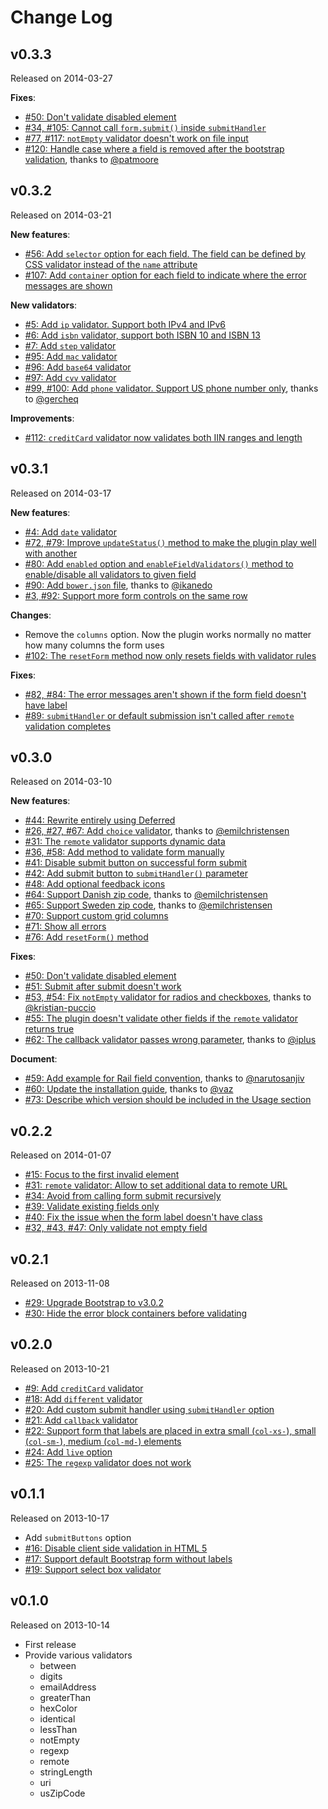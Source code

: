 # Change Log

## v0.3.3

Released on 2014-03-27

__Fixes__:

* [#50: Don't validate disabled element](https://github.com/nghuuphuoc/bootstrapvalidator/issues/50)
* [#34, #105: Cannot call ```form.submit()``` inside ```submitHandler```](https://github.com/nghuuphuoc/bootstrapvalidator/issues/105)
* [#77, #117: ```notEmpty``` validator doesn't work on file input](https://github.com/nghuuphuoc/bootstrapvalidator/issues/117)
* [#120: Handle case where a field is removed after the bootstrap validation](https://github.com/nghuuphuoc/bootstrapvalidator/pull/120), thanks to [@patmoore](https://github.com/patmoore)

## v0.3.2

Released on 2014-03-21

__New features__:

* [#56: Add ```selector``` option for each field. The field can be defined by CSS validator instead of the ```name``` attribute](https://github.com/nghuuphuoc/bootstrapvalidator/issues/56)
* [#107: Add ```container``` option for each field to indicate where the error messages are shown](https://github.com/nghuuphuoc/bootstrapvalidator/issues/107)

__New validators__:

* [#5: Add ```ip``` validator. Support both IPv4 and IPv6](https://github.com/nghuuphuoc/bootstrapvalidator/issues/5)
* [#6: Add ```isbn``` validator, support both ISBN 10 and ISBN 13](https://github.com/nghuuphuoc/bootstrapvalidator/issues/6)
* [#7: Add ```step``` validator](https://github.com/nghuuphuoc/bootstrapvalidator/issues/7)
* [#95: Add ```mac``` validator](https://github.com/nghuuphuoc/bootstrapvalidator/issues/95)
* [#96: Add ```base64``` validator](https://github.com/nghuuphuoc/bootstrapvalidator/issues/96)
* [#97: Add ```cvv``` validator](https://github.com/nghuuphuoc/bootstrapvalidator/issues/97)
* [#99, #100: Add ```phone``` validator. Support US phone number only](https://github.com/nghuuphuoc/bootstrapvalidator/pull/100), thanks to [@gercheq](https://github.com/gercheq)

__Improvements__:

* [#112: ```creditCard``` validator now validates both IIN ranges and length](https://github.com/nghuuphuoc/bootstrapvalidator/issues/112)

## v0.3.1

Released on 2014-03-17

__New features__:

* [#4: Add ```date``` validator](https://github.com/nghuuphuoc/bootstrapvalidator/issues/4)
* [#72, #79: Improve ```updateStatus()``` method to make the plugin play well with another](https://github.com/nghuuphuoc/bootstrapvalidator/issues/72)
* [#80: Add ```enabled``` option and  ```enableFieldValidators()``` method to enable/disable all validators to given field](https://github.com/nghuuphuoc/bootstrapvalidator/issues/80)
* [#90: Add ```bower.json``` file](https://github.com/nghuuphuoc/bootstrapvalidator/pull/90), thanks to [@ikanedo](https://github.com/ikanedo)
* [#3, #92: Support more form controls on the same row](https://github.com/nghuuphuoc/bootstrapvalidator/issues/92)

__Changes__:

* Remove the ```columns``` option. Now the plugin works normally no matter how many columns the form uses
* [#102: The ```resetForm``` method now only resets fields with validator rules](https://github.com/nghuuphuoc/bootstrapvalidator/issues/102)

__Fixes__:

* [#82, #84: The error messages aren't shown if the form field doesn't have label](https://github.com/nghuuphuoc/bootstrapvalidator/issues/82)
* [#89: ```submitHandler``` or default submission isn't called after ```remote``` validation completes](https://github.com/nghuuphuoc/bootstrapvalidator/issues/89)

## v0.3.0

Released on 2014-03-10

__New features__:

* [#44: Rewrite entirely using Deferred](https://github.com/nghuuphuoc/bootstrapvalidator/issues/44)
* [#26, #27, #67: Add ```choice``` validator](https://github.com/nghuuphuoc/bootstrapvalidator/pull/67), thanks to [@emilchristensen](https://github.com/emilchristensen)
* [#31: The ```remote``` validator supports dynamic data](https://github.com/nghuuphuoc/bootstrapvalidator/issues/31)
* [#36, #58: Add method to validate form manually](https://github.com/nghuuphuoc/bootstrapvalidator/issues/58)
* [#41: Disable submit button on successful form submit](https://github.com/nghuuphuoc/bootstrapvalidator/issues/41)
* [#42: Add submit button to ```submitHandler()``` parameter](https://github.com/nghuuphuoc/bootstrapvalidator/issues/42)
* [#48: Add optional feedback icons](https://github.com/nghuuphuoc/bootstrapvalidator/issues/48)
* [#64: Support Danish zip code](https://github.com/nghuuphuoc/bootstrapvalidator/pull/64), thanks to [@emilchristensen](https://github.com/emilchristensen)
* [#65: Support Sweden zip code](https://github.com/nghuuphuoc/bootstrapvalidator/pull/65), thanks to [@emilchristensen](https://github.com/emilchristensen)
* [#70: Support custom grid columns](https://github.com/nghuuphuoc/bootstrapvalidator/issues/70)
* [#71: Show all errors](https://github.com/nghuuphuoc/bootstrapvalidator/issues/71)
* [#76: Add ```resetForm()``` method](https://github.com/nghuuphuoc/bootstrapvalidator/issues/76)

__Fixes__:

* [#50: Don't validate disabled element](https://github.com/nghuuphuoc/bootstrapvalidator/issues/50)
* [#51: Submit after submit doesn't work](https://github.com/nghuuphuoc/bootstrapvalidator/issues/51)
* [#53, #54: Fix ```notEmpty``` validator for radios and checkboxes](https://github.com/nghuuphuoc/bootstrapvalidator/pull/54), thanks to [@kristian-puccio](https://github.com/kristian-puccio)
* [#55: The plugin doesn't validate other fields if the ```remote``` validator returns true](https://github.com/nghuuphuoc/bootstrapvalidator/issues/55)
* [#62: The callback validator passes wrong parameter](https://github.com/nghuuphuoc/bootstrapvalidator/pull/62), thanks to [@iplus](https://github.com/iplus)

__Document__:

* [#59: Add example for Rail field convention](https://github.com/nghuuphuoc/bootstrapvalidator/pull/59), thanks to [@narutosanjiv](https://github.com/narutosanjiv)
* [#60: Update the installation guide](https://github.com/nghuuphuoc/bootstrapvalidator/pull/60), thanks to [@vaz](https://github.com/vaz)
* [#73: Describe which version should be included in the Usage section](https://github.com/nghuuphuoc/bootstrapvalidator/issues/73)

## v0.2.2

Released on 2014-01-07

* [#15: Focus to the first invalid element](https://github.com/nghuuphuoc/bootstrapvalidator/issues/15)
* [#31: ```remote``` validator: Allow to set additional data to remote URL](https://github.com/nghuuphuoc/bootstrapvalidator/issues/31)
* [#34: Avoid from calling form submit recursively](https://github.com/nghuuphuoc/bootstrapvalidator/issues/34)
* [#39: Validate existing fields only](https://github.com/nghuuphuoc/bootstrapvalidator/issues/39)
* [#40: Fix the issue when the form label doesn't have class](https://github.com/nghuuphuoc/bootstrapvalidator/issues/40)
* [#32, #43, #47: Only validate not empty field](https://github.com/nghuuphuoc/bootstrapvalidator/issues/43)

## v0.2.1

Released on 2013-11-08

* [#29: Upgrade Bootstrap to v3.0.2](https://github.com/nghuuphuoc/bootstrapvalidator/issues/29)
* [#30: Hide the error block containers before validating](https://github.com/nghuuphuoc/bootstrapvalidator/issues/30)

## v0.2.0

Released on 2013-10-21

* [#9: Add ```creditCard``` validator](https://github.com/nghuuphuoc/bootstrapvalidator/issues/9)
* [#18: Add ```different``` validator](https://github.com/nghuuphuoc/bootstrapvalidator/issues/18)
* [#20: Add custom submit handler using ```submitHandler``` option](https://github.com/nghuuphuoc/bootstrapvalidator/issues/20)
* [#21: Add ```callback``` validator](https://github.com/nghuuphuoc/bootstrapvalidator/issues/21)
* [#22: Support form that labels are placed in extra small (```col-xs-```), small (```col-sm-```), medium (```col-md-```) elements](https://github.com/nghuuphuoc/bootstrapvalidator/issues/22)
* [#24: Add ```live``` option](https://github.com/nghuuphuoc/bootstrapvalidator/issues/24)
* [#25: The ```regexp``` validator does not work](https://github.com/nghuuphuoc/bootstrapvalidator/issues/25)

## v0.1.1

Released on 2013-10-17

* Add ```submitButtons``` option
* [#16: Disable client side validation in HTML 5](https://github.com/nghuuphuoc/bootstrapvalidator/issues/16)
* [#17: Support default Bootstrap form without labels](https://github.com/nghuuphuoc/bootstrapvalidator/issues/17)
* [#19: Support select box validator](https://github.com/nghuuphuoc/bootstrapvalidator/issues/19)

## v0.1.0

Released on 2013-10-14

* First release
* Provide various validators
    - between
    - digits
    - emailAddress
    - greaterThan
    - hexColor
    - identical
    - lessThan
    - notEmpty
    - regexp
    - remote
    - stringLength
    - uri
    - usZipCode
